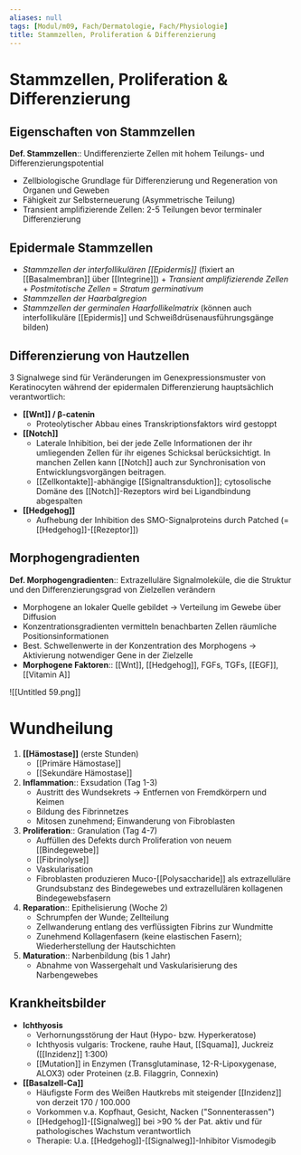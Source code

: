 ```yaml
---
aliases: null
tags: [Modul/m09, Fach/Dermatologie, Fach/Physiologie]
title: Stammzellen, Proliferation & Differenzierung
---
```

# Stammzellen, Proliferation & Differenzierung

## Eigenschaften von Stammzellen

**Def. Stammzellen**:: Undifferenzierte Zellen mit hohem Teilungs- und Differenzierungspotential

- Zellbiologische Grundlage für Differenzierung und Regeneration von Organen und Geweben
- Fähigkeit zur Selbsterneuerung (Asymmetrische Teilung)
- Transient amplifizierende Zellen: 2-5 Teilungen bevor terminaler Differenzierung

## Epidermale Stammzellen

- *Stammzellen der interfollikulären [[Epidermis]]* (fixiert an [[Basalmembran]] über [[Integrine]]) + *Transient amplifizierende Zellen* + *Postmitotische Zellen* = *Stratum germinativum*
- *Stammzellen der Haarbalgregion*
- *Stammzellen der germinalen Haarfollikelmatrix* (können auch interfollikuläre [[Epidermis]] und Schweißdrüsenausführungsgänge bilden)

## Differenzierung von Hautzellen

3 Signalwege sind für Veränderungen im Genexpressionsmuster von Keratinocyten während der epidermalen Differenzierung hauptsächlich verantwortlich:

- **[[Wnt]] / β-catenin**
    - Proteolytischer Abbau eines Transkriptionsfaktors wird gestoppt
- **[[Notch]]**
    - Laterale Inhibition, bei der jede Zelle Informationen der ihr umliegenden Zellen für ihr eigenes Schicksal berücksichtigt. In manchen Zellen kann [[Notch]] auch zur Synchronisation von Entwicklungsvorgängen beitragen.
    - [[Zellkontakte]]-abhängige [[Signaltransduktion]]; cytosolische Domäne des [[Notch]]-Rezeptors wird bei Ligandbindung abgespalten
- **[[Hedgehog]]**
    - Aufhebung der Inhibition des SMO-Signalproteins durch Patched (= [[Hedgehog]]-[[Rezeptor]])

## Morphogengradienten

**Def. Morphogengradienten**:: Extrazelluläre Signalmoleküle, die die Struktur und den Differenzierungsgrad von Zielzellen verändern

- Morphogene an lokaler Quelle gebildet → Verteilung im Gewebe über Diffusion
- Konzentrationsgradienten vermitteln benachbarten Zellen räumliche Positionsinformationen
- Best. Schwellenwerte in der Konzentration des Morphogens → Aktivierung notwendiger Gene in der Zielzelle
- **Morphogene Faktoren**:: [[Wnt]], [[Hedgehog]], FGFs, TGFs, [[EGF]], [[Vitamin A]]

![[Untitled 59.png]]

# Wundheilung

1. **[[Hämostase]]** (erste Stunden)
    - [[Primäre Hämostase]]
    - [[Sekundäre Hämostase]]
2. **Inflammation**:: Exsudation (Tag 1-3)
    - Austritt des Wundsekrets → Entfernen von Fremdkörpern und Keimen
    - Bildung des Fibrinnetzes
    - Mitosen zunehmend; Einwanderung von Fibroblasten
3. **Proliferation**:: Granulation (Tag 4-7)
    - Auffüllen des Defekts durch Proliferation von neuem [[Bindegewebe]]
    - [[Fibrinolyse]]
    - Vaskularisation
    - Fibroblasten produzieren Muco-[[Polysaccharide]] als extrazelluläre Grundsubstanz des Bindegewebes und extrazellulären kollagenen Bindegewebsfasern
4. **Reparation**:: Epithelisierung (Woche 2)
    - Schrumpfen der Wunde; Zellteilung
    - Zellwanderung entlang des verflüssigten Fibrins zur Wundmitte
    - Zunehmend Kollagenfasern (keine elastischen Fasern); Wiederherstellung der Hautschichten
5. **Maturation**:: Narbenbildung (bis 1 Jahr)
    - Abnahme von Wassergehalt und Vaskularisierung des Narbengewebes

## Krankheitsbilder

- **Ichthyosis**
    - Verhornungsstörung der Haut (Hypo- bzw. Hyperkeratose)
    - Ichthyosis vulgaris: Trockene, rauhe Haut, [[Squama]], Juckreiz ([[Inzidenz]] 1:300)
    - [[Mutation]] in Enzymen (Transglutaminase, 12-R-Lipoxygenase, ALOX3) oder Proteinen (z.B. Filaggrin, Connexin)
- **[[Basalzell-Ca]]**
    - Häufigste Form des Weißen Hautkrebs mit steigender [[Inzidenz]] von derzeit 170 / 100.000
    - Vorkommen v.a. Kopfhaut, Gesicht, Nacken ("Sonnenterassen")
    - [[Hedgehog]]-[[Signalweg]] bei >90 % der Pat. aktiv und für pathologisches Wachstum verantwortlich
    - Therapie: U.a. [[Hedgehog]]-[[Signalweg]]-Inhibitor Vismodegib

